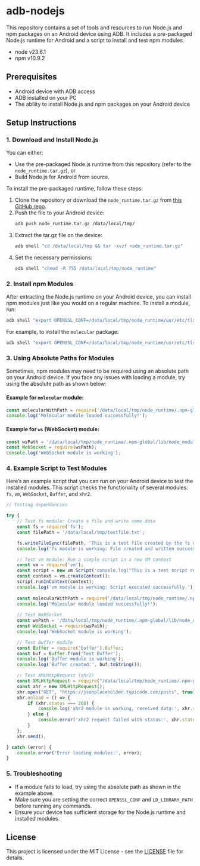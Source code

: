 
# adb-nodejs

This repository contains a set of tools and resources to run Node.js and npm packages on an Android device using ADB. It includes a pre-packaged Node.js runtime for Android and a script to install and test npm modules.
- node v23.6.1
- npm  v10.9.2
## Prerequisites

- Android device with ADB access
- ADB installed on your PC
- The ability to install Node.js and npm packages on your Android device

## Setup Instructions

### 1. Download and Install Node.js

You can either:
- Use the pre-packaged Node.js runtime from this repository (refer to the `node_runtime.tar.gz`), or
- Build Node.js for Android from source.

To install the pre-packaged runtime, follow these steps:

1. Clone the repository or download the `node_runtime.tar.gz` from [this GitHub repo](https://github.com/pars5555/adb-nodejs).
2. Push the file to your Android device:
    ```bash
    adb push node_runtime.tar.gz /data/local/tmp/
    ```
3. Extract the tar.gz file on the device:
    ```bash
    adb shell "cd /data/local/tmp && tar -xvzf node_runtime.tar.gz"
    ```
4. Set the necessary permissions:
    ```bash
    adb shell "chmod -R 755 /data/local/tmp/node_runtime"
    ```

### 2. Install npm Modules

After extracting the Node.js runtime on your Android device, you can install npm modules just like you would on a regular machine. To install a module, run:

```bash
adb shell "export OPENSSL_CONF=/data/local/tmp/node_runtime/usr/etc/tls/openssl.cnf && export LD_LIBRARY_PATH=/data/local/tmp/node_runtime/usr/lib:$LD_LIBRARY_PATH && /data/local/tmp/node_runtime/usr/bin/npm install -g <module_name>"
```

For example, to install the `molecular` package:

```bash
adb shell "export OPENSSL_CONF=/data/local/tmp/node_runtime/usr/etc/tls/openssl.cnf && export LD_LIBRARY_PATH=/data/local/tmp/node_runtime/usr/lib:$LD_LIBRARY_PATH && /data/local/tmp/node_runtime/usr/bin/npm install -g molecular"

```

### 3. Using Absolute Paths for Modules

Sometimes, npm modules may need to be required using an absolute path on your Android device. If you face any issues with loading a module, try using the absolute path as shown below:

#### Example for `molecular` module:
```javascript
const molecularWithPath = require('/data/local/tmp/node_runtime/.npm-global/lib/node_modules/molecular');
console.log('Molecular module loaded successfully!');
```

#### Example for `ws` (WebSocket) module:
```javascript
const wsPath = '/data/local/tmp/node_runtime/.npm-global/lib/node_modules/ws';
const WebSocket = require(wsPath);
console.log('WebSocket module is working');
```

### 4. Example Script to Test Modules

Here’s an example script that you can run on your Android device to test the installed modules. This script checks the functionality of several modules: `fs`, `vm`, `WebSocket`, `Buffer`, and `xhr2`.

```javascript
// Testing dependencies

try {
    // Test fs module: Create a file and write some data
    const fs = require('fs');
    const filePath = '/data/local/tmp/testfile.txt';

    fs.writeFileSync(filePath, 'This is a test file created by the fs module.');
    console.log('fs module is working: File created and written successfully.');

    // Test vm module: Run a simple script in a new VM context
    const vm = require('vm');
    const script = new vm.Script('console.log("This is a test script running in the vm module.");');
    const context = vm.createContext();
    script.runInContext(context);
    console.log('vm module is working: Script executed successfully.');
    
    const molecularWithPath = require('/data/local/tmp/node_runtime/.npm-global/lib/node_modules/molecular');
    console.log('Molecular module loaded successfully!');
    
    // Test WebSocket
    const wsPath = '/data/local/tmp/node_runtime/.npm-global/lib/node_modules/ws';
    const WebSocket = require(wsPath);
    console.log('WebSocket module is working');

    // Test Buffer module
    const Buffer = require('buffer').Buffer;
    const buf = Buffer.from('Test Buffer');
    console.log('Buffer module is working');
    console.log('Buffer created:', buf.toString());

    // Test XMLHttpRequest (xhr2)
    const XMLHttpRequest = require("/data/local/tmp/node_runtime/.npm-global/lib/node_modules/xhr2");
    const xhr = new XMLHttpRequest();
    xhr.open("GET", "https://jsonplaceholder.typicode.com/posts", true); // Example URL for testing
    xhr.onload = () => {
        if (xhr.status === 200) {
            console.log('xhr2 module is working, received data:', xhr.responseText.slice(0, 100)); // First 100 characters
        } else {
            console.error('xhr2 request failed with status:', xhr.status);
        }
    };
    xhr.send();

} catch (error) {
    console.error('Error loading modules:', error);
}
```

### 5. Troubleshooting

- If a module fails to load, try using the absolute path as shown in the example above.
- Make sure you are setting the correct `OPENSSL_CONF` and `LD_LIBRARY_PATH` before running any commands.
- Ensure your device has sufficient storage for the Node.js runtime and installed modules.

## License

This project is licensed under the MIT License - see the [LICENSE](LICENSE) file for details.
